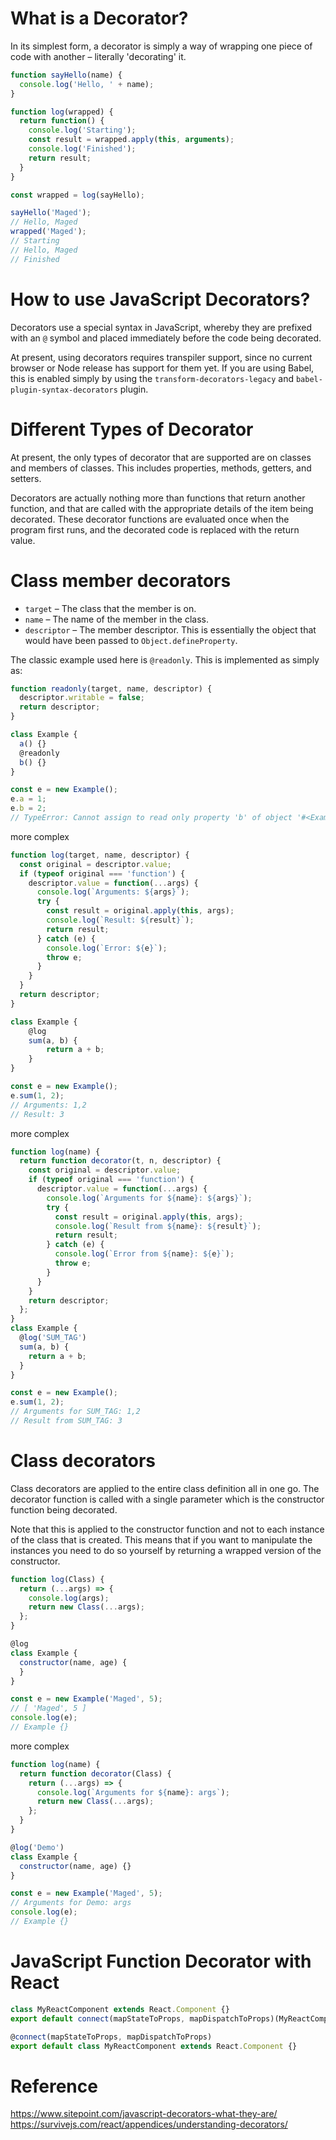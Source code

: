 # What is a Decorator?
In its simplest form, a decorator is simply a way of wrapping one piece of code with another – literally 'decorating' it.

```javascript
function sayHello(name) {
  console.log('Hello, ' + name);
}

function log(wrapped) {
  return function() {
    console.log('Starting');
    const result = wrapped.apply(this, arguments);
    console.log('Finished');
    return result;
  }
}

const wrapped = log(sayHello);

sayHello('Maged');
// Hello, Maged
wrapped('Maged');
// Starting
// Hello, Maged
// Finished
```

# How to use JavaScript Decorators?

Decorators use a special syntax in JavaScript, whereby they are prefixed with an `@` symbol and placed immediately before the code being decorated.

At present, using decorators requires transpiler support, since no current browser or Node release has support for them yet. If you are using Babel, this is enabled simply by using the `transform-decorators-legacy` and 
`babel-plugin-syntax-decorators` plugin.

# Different Types of Decorator
At present, the only types of decorator that are supported are on classes and members of classes. This includes properties, methods, getters, and setters.

Decorators are actually nothing more than functions that return another function, and that are called with the appropriate details of the item being decorated. These decorator functions are evaluated once when the program first runs, and the decorated code is replaced with the return value.


# Class member decorators

- `target` – The class that the member is on.
- `name` – The name of the member in the class.
- `descriptor` – The member descriptor. This is essentially the object that would have been passed to `Object.defineProperty`.

The classic example used here is `@readonly`. This is implemented as simply as:

```javascript
function readonly(target, name, descriptor) {
  descriptor.writable = false;
  return descriptor;
}

class Example {
  a() {}
  @readonly
  b() {}
}

const e = new Example();
e.a = 1;
e.b = 2;
// TypeError: Cannot assign to read only property 'b' of object '#<Example>'
```

more complex
```javascript
function log(target, name, descriptor) {
  const original = descriptor.value;
  if (typeof original === 'function') {
    descriptor.value = function(...args) {
      console.log(`Arguments: ${args}`);
      try {
        const result = original.apply(this, args);
        console.log(`Result: ${result}`);
        return result;
      } catch (e) {
        console.log(`Error: ${e}`);
        throw e;
      }
    }
  }
  return descriptor;
}

class Example {
    @log
    sum(a, b) {
        return a + b;
    }
}

const e = new Example();
e.sum(1, 2);
// Arguments: 1,2
// Result: 3
```

more complex
```javascript
function log(name) {
  return function decorator(t, n, descriptor) {
    const original = descriptor.value;
    if (typeof original === 'function') {
      descriptor.value = function(...args) {
        console.log(`Arguments for ${name}: ${args}`);
        try {
          const result = original.apply(this, args);
          console.log(`Result from ${name}: ${result}`);
          return result;
        } catch (e) {
          console.log(`Error from ${name}: ${e}`);
          throw e;
        }
      }
    }
    return descriptor;
  };
}
class Example {
  @log('SUM_TAG')
  sum(a, b) {
    return a + b;
  }
}

const e = new Example();
e.sum(1, 2);
// Arguments for SUM_TAG: 1,2
// Result from SUM_TAG: 3
```

# Class decorators
Class decorators are applied to the entire class definition all in one go. The decorator function is called with a single parameter which is the constructor function being decorated. 

Note that this is applied to the constructor function and not to each instance of the class that is created. This means that if you want to manipulate the instances you need to do so yourself by returning a wrapped version of the constructor.

```javascript
function log(Class) {
  return (...args) => {
    console.log(args);
    return new Class(...args);
  };
}

@log
class Example {
  constructor(name, age) {
  }
}

const e = new Example('Maged', 5);
// [ 'Maged', 5 ]
console.log(e);
// Example {}
```

more complex
```javascript
function log(name) {
  return function decorator(Class) {
    return (...args) => {
      console.log(`Arguments for ${name}: args`);
      return new Class(...args);
    };
  }
}

@log('Demo')
class Example {
  constructor(name, age) {}
}

const e = new Example('Maged', 5);
// Arguments for Demo: args
console.log(e);
// Example {}
```

# JavaScript Function Decorator with React

```jsx
class MyReactComponent extends React.Component {}
export default connect(mapStateToProps, mapDispatchToProps)(MyReactComponent);

@connect(mapStateToProps, mapDispatchToProps)
export default class MyReactComponent extends React.Component {}
```

# Reference
https://www.sitepoint.com/javascript-decorators-what-they-are/
https://survivejs.com/react/appendices/understanding-decorators/

